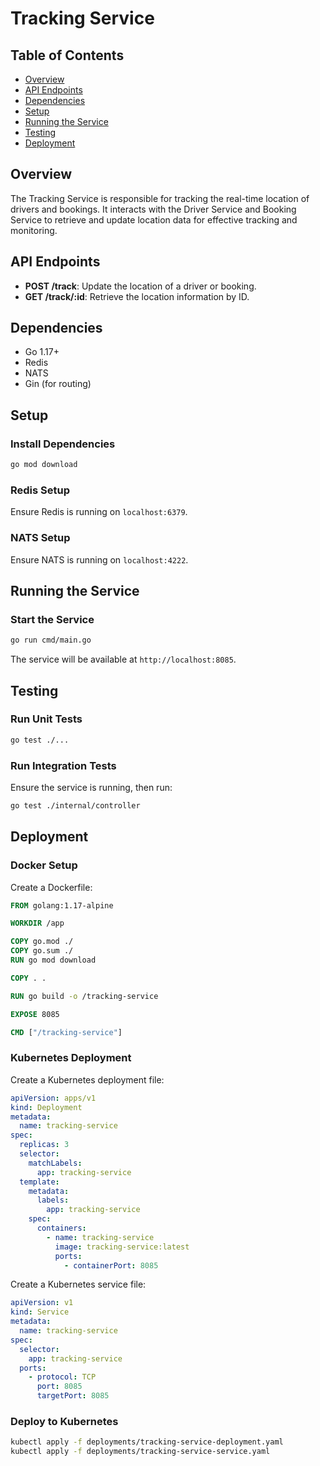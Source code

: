 # Tracking Service

## Table of Contents

- [Overview](#overview)
- [API Endpoints](#api-endpoints)
- [Dependencies](#dependencies)
- [Setup](#setup)
- [Running the Service](#running-the-service)
- [Testing](#testing)
- [Deployment](#deployment)

## Overview

The Tracking Service is responsible for tracking the real-time location of drivers and bookings. It interacts with the Driver Service and Booking Service to retrieve and update location data for effective tracking and monitoring.

## API Endpoints

- **POST /track**: Update the location of a driver or booking.
- **GET /track/:id**: Retrieve the location information by ID.

## Dependencies

- Go 1.17+
- Redis
- NATS
- Gin (for routing)

## Setup

### Install Dependencies

```bash
go mod download
```

### Redis Setup

Ensure Redis is running on `localhost:6379`.

### NATS Setup

Ensure NATS is running on `localhost:4222`.

## Running the Service

### Start the Service

```bash
go run cmd/main.go
```

The service will be available at `http://localhost:8085`.

## Testing

### Run Unit Tests

```bash
go test ./...
```

### Run Integration Tests

Ensure the service is running, then run:

```bash
go test ./internal/controller
```

## Deployment

### Docker Setup

Create a Dockerfile:

```dockerfile
FROM golang:1.17-alpine

WORKDIR /app

COPY go.mod ./
COPY go.sum ./
RUN go mod download

COPY . .

RUN go build -o /tracking-service

EXPOSE 8085

CMD ["/tracking-service"]
```

### Kubernetes Deployment

Create a Kubernetes deployment file:

```yaml
apiVersion: apps/v1
kind: Deployment
metadata:
  name: tracking-service
spec:
  replicas: 3
  selector:
    matchLabels:
      app: tracking-service
  template:
    metadata:
      labels:
        app: tracking-service
    spec:
      containers:
        - name: tracking-service
          image: tracking-service:latest
          ports:
            - containerPort: 8085
```

Create a Kubernetes service file:

```yaml
apiVersion: v1
kind: Service
metadata:
  name: tracking-service
spec:
  selector:
    app: tracking-service
  ports:
    - protocol: TCP
      port: 8085
      targetPort: 8085
```

### Deploy to Kubernetes

```bash
kubectl apply -f deployments/tracking-service-deployment.yaml
kubectl apply -f deployments/tracking-service-service.yaml
```
